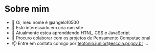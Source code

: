 # Sobre mim 

- 👋 Oi, meu nome é @angelo10500
- 👀 Esto interessado em cria rum site
- 🌱 Atualmente estou aprenddendo HTNL, CSS e JavaScript
- 💞️ Procuro colaborar com os projetos de Pensamento Computacional
- 📫 Entre em contato comigo por teotonio.junior@escola.pr.gov.br ...


<!---
angelo10500/angelo10500 is a ✨ special ✨ repository because its `README.md` (this file) appears on your GitHub profile.
You can click the Preview link to take a look at your changes.
--->
